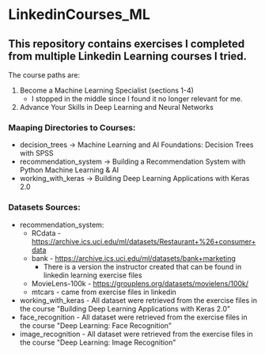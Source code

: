 # LinkedinCourses_ML

## This repository contains exercises I completed from multiple Linkedin Learning courses I tried.

The course paths are:
1) Become a Machine Learning Specialist (sections 1-4)
    * I stopped in the middle since I found it no longer relevant for me.
2) Advance Your Skills in Deep Learning and Neural Networks

### Maaping Directories to Courses:

* decision_trees -> Machine Learning and AI Foundations: Decision Trees with SPSS
* recommendation_system -> Building a Recommendation System with Python Machine Learning & AI
* working_with_keras -> Building Deep Learning Applications with Keras 2.0

### Datasets Sources:

* recommendation_system:
    * RCdata - https://archive.ics.uci.edu/ml/datasets/Restaurant+%26+consumer+data
    * bank - https://archive.ics.uci.edu/ml/datasets/bank+marketing
        * There is a version the instructor created that can be found in linkedin learning exercise files
    * MovieLens-100k - https://grouplens.org/datasets/movielens/100k/
    * mtcars - came from exercise files in linkedin
* working_with_keras - All dataset were retrieved from the exercise files in the course "Building Deep Learning Applications with Keras 2.0"
* face_recognition - All dataset were retrieved from the exercise files in the course "Deep Learning: Face Recognition"
* image_recognition - All dataset were retrieved from the exercise files in the course "Deep Learning: Image Recognition"